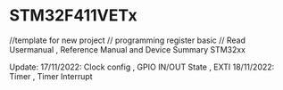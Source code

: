 # STM32F411VETx
//template for new project
// programming register basic 
// Read Usermanual , Reference Manual and Device Summary STM32xx

Update:
  17/11/2022: Clock config , GPIO IN/OUT State , EXTI
  18/11/2022: Timer , Timer Interrupt
  
  
